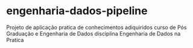 # engenharia-dados-pipeline
Projeto de aplicação pratica de conhecimentos adiquiridos curso de Pós Graduação e Engenharia de Dados disciplina Engenharia de Dados na Pratica 
